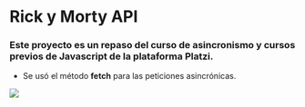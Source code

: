 # Rick y Morty API
### Este proyecto es un repaso del curso de asincronismo y cursos previos de Javascript de la plataforma **Platzi**.
- Se usó el método **fetch** para las peticiones asincrónicas.

<img src="https://lh4.googleusercontent.com/2a8dWiXydew4fA5oapam-Ta6_8NZ5O9f_-6sdG9DdjJ2PfqMcT6emMjKoeF3oBIDVls_aSKuKPXP4g=w2940-h5226-rw">
